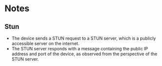 # Notes

## Stun

* The device sends a STUN request to a STUN server, which is a publicly accessible server on the internet.
* The STUN server responds with a message containing the public IP address and port of the device, as observed from the perspective of the STUN server.